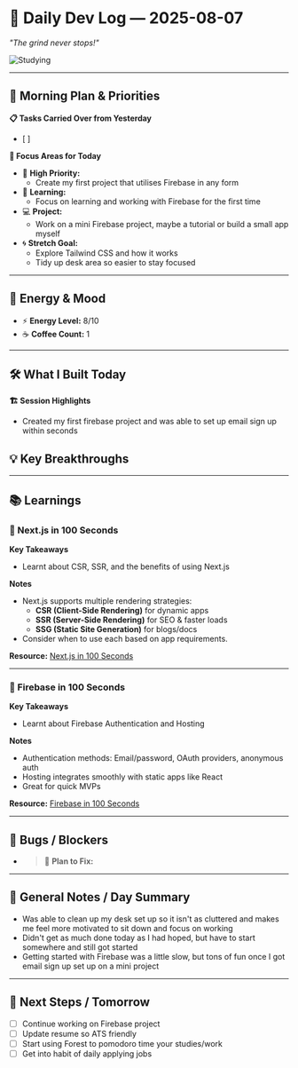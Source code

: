 # 🚀 Daily Dev Log — 2025-08-07 

*"The grind never stops!"*  

![Studying](https://i.pinimg.com/originals/d8/6f/3a/d86f3ab8192f5589eca93cd7725ad8e4.gif)  

---

## 🌅 Morning Plan & Priorities  

**📋 Tasks Carried Over from Yesterday**  
- [ ]  

**🎯 Focus Areas for Today**  
- 🔴 **High Priority:**  
  - Create my first project that utilises Firebase in any form  
- 📘 **Learning:**  
  - Focus on learning and working with Firebase for the first time  
- 💻 **Project:**  
  - Work on a mini Firebase project, maybe a tutorial or build a small app myself  
- 🌀 **Stretch Goal:**  
  - Explore Tailwind CSS and how it works 
  - Tidy up desk area so easier to stay focused

---

## 🔋 Energy & Mood  

- ⚡ **Energy Level:** 8/10  
- ☕ **Coffee Count:** 1

---

## 🛠️ What I Built Today  

**🏗️ Session Highlights**  
-  Created my first firebase project and was able to set up email sign up within seconds

**💡 Key Breakthroughs**  
-  

---

## 📚 Learnings  

### 📌 Next.js in 100 Seconds  
**Key Takeaways**  
- Learnt about CSR, SSR, and the benefits of using Next.js  

**Notes**  
- Next.js supports multiple rendering strategies:  
  - **CSR (Client-Side Rendering)** for dynamic apps  
  - **SSR (Server-Side Rendering)** for SEO & faster loads  
  - **SSG (Static Site Generation)** for blogs/docs  
- Consider when to use each based on app requirements.  

**Resource:** [Next.js in 100 Seconds](https://www.youtube.com/watch?v=Sklc_fQBmcs)  

---

### 📌 Firebase in 100 Seconds  
**Key Takeaways**  
- Learnt about Firebase Authentication and Hosting  

**Notes**  
- Authentication methods: Email/password, OAuth providers, anonymous auth  
- Hosting integrates smoothly with static apps like React  
- Great for quick MVPs  

**Resource:** [Firebase in 100 Seconds](https://www.youtube.com/watch?v=vAoB4VbhRzM)  

---

## 🐛 Bugs / Blockers  

-  > 🎯 **Plan to Fix:**  

---

## 📝 General Notes / Day Summary  

-  Was able to clean up my desk set up so it isn't as cluttered and makes me feel more motivated to sit down and focus on working
- Didn't get as much done today as I had hoped, but have to start somewhere and still got started
- Getting started with Firebase was a little slow, but tons of fun once I got email sign up set up on a mini project

---

## 🔮 Next Steps / Tomorrow  

- [ ] Continue working on Firebase project
- [ ] Update resume so ATS friendly  
- [ ] Start using Forest to pomodoro time your studies/work
- [ ] Get into habit of daily applying jobs